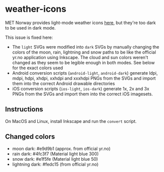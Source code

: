 # weather-icons

MET Norway provides light-mode weather icons [here](https://github.com/nrkno/yr-weather-symbols),
but they're too dark to be used in dark mode.

This issue is fixed here:

- The `light` SVGs were modified into `dark` SVGs by manually changing the colors of the moon, rain,
  lightning and snow paths to be like the official yr.no application using Inkscape. The cloud and
  sun colors weren't changed as they seem to be legible enough in both modes. See below for the
  exact colors used
- Android conversion scripts (`android-light`, `android-dark`) generate ldpi, mdpi, hdpi, xhdpi,
  xxhdpi and xxxhdpi PNGs from the SVGs and import them into the correct Android drawable
  directories
- iOS conversion scripts (`ios-light`, `ios-dark`) generate 1x, 2x and 3x PNGs from the SVGs and
  import them into the correct iOS imagesets.

## Instructions

On MacOS and Linux, install Inkscape and run the `convert` script.

## Changed colors

- moon dark: #e9d9b1 (approx. from official yr.no)
- rain dark: #4fc3f7 (Material light blue 300)
- snow dark: #e1f5fe (Material light blue 50)
- lightning dark: #fedc15 (from official yr.no)